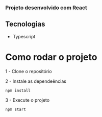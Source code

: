 ### Projeto desenvolvido com React

## Tecnologias

- Typescript

# Como rodar o projeto

1 - Clone o repositório

2 - Instale as dependeências

    npm install

3 - Execute o projeto

    npm start
